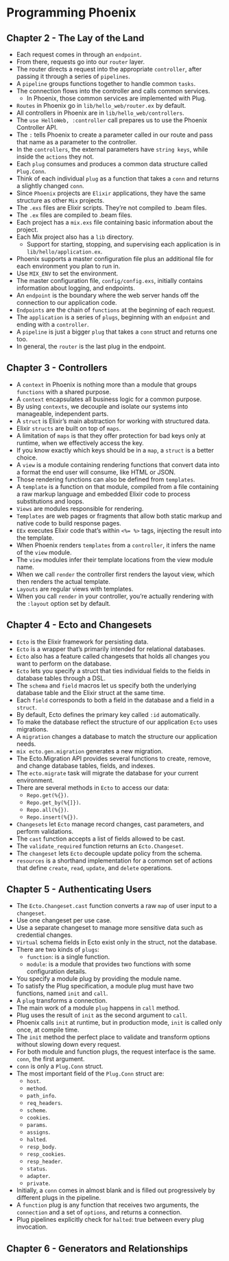 # Programming Phoenix

## Chapter 2 - The Lay of the Land

- Each request comes in through an `endpoint`.
- From there, requests go into our `router` layer.
- The router directs a request into the appropriate `controller`, after passing it through a series of `pipelines`.
- A `pipeline` groups functions together to handle common `tasks`.
- The connection flows into the controller and calls common services.
    - In Phoenix, those common services are implemented with Plug.
- `Routes` in Phoenix go in `lib/hello_web/router.ex` by default.
- All controllers in Phoenix are in `lib/hello_web/controllers`.
- The `use HelloWeb, :controller` call prepares us to use the Phoenix Controller API.
- The `:` tells Phoenix to create a parameter called in our route and pass that name as a parameter to the controller. 
- In the `controllers`, the external parameters have `string keys`, while inside the `actions` they not.
- Each `plug` consumes and produces a common data structure called `Plug.Conn`.
- Think of each individual `plug` as a function that takes a `conn` and returns a slightly changed `conn`.
- Since `Phoenix` projects are `Elixir` applications, they have the same structure as other `Mix` projects.
- The `.exs` files are Elixir scripts. They’re not compiled to .beam files.
- The `.ex` files are compiled to .beam files.
- Each project has a `mix.exs` file containing basic information about the project.
- Each Mix project also has a `lib` directory.
    - Support for starting, stopping, and supervising each application is in `lib/hello/application.ex`.
- Phoenix supports a master configuration file plus an additional file for each environment you plan to run in.
- Use `MIX_ENV` to set the environment.
- The master configuration file, `config/config.exs`, initially contains information about logging, and endpoints.
- An `endpoint` is the boundary where the web server hands off the connection to our application code.
- `Endpoints` are the chain of `functions` at the beginning of each request.
- The `application` is a series of `plugs`, beginning with an `endpoint` and ending with a `controller`.
- A `pipeline` is just a bigger `plug` that takes a `conn` struct and returns one too.
- In general, the `router` is the last plug in the endpoint.

## Chapter 3 - Controllers

- A `context` in Phoenix is nothing more than a module that groups `functions` with a shared purpose.
- A `context` encapsulates all business logic for a common purpose.
- By using `contexts`, we decouple and isolate our systems into manageable, independent parts.
- A `struct` is Elixir’s main abstraction for working with structured data.
- Elixir `structs` are built on top of `maps`.
- A limitation of `maps` is that they offer protection for bad keys only at runtime, when we effectively access the key.
- If you know exactly which keys should be in a `map`, a `struct` is a better choice.
- A `view` is a module containing rendering functions that convert data into a format the end user will consume, like HTML or JSON.
- Those rendering functions can also be defined from `templates`.
- A `template` is a function on that module, compiled from a file containing a raw markup language and embedded Elixir code to process 
substitutions and loops.
- `Views` are modules responsible for rendering.
- `Templates` are web pages or fragments that allow both static markup and native code to build response pages.
- `EEx` executes Elixir code that’s within `<%= %>` tags, injecting the result into the template.
- When Phoenix renders `templates` from a `controller`, it infers the name of the `view` module.
- The `view` modules infer their template locations from the view module name.
- When we call `render` the controller first renders the layout view, which then renders the actual template.
- `Layouts` are regular views with templates.
- When you call `render` in your controller, you’re actually rendering with the `:layout` option set by default.

## Chapter 4 - Ecto and Changesets

- `Ecto` is the Elixir framework for persisting data.
- `Ecto` is a wrapper that’s primarily intended for relational databases.
- `Ecto` also has a feature called changesets that holds all changes you want to perform on the database.
- `Ecto` lets you specify a struct that ties individual fields to the fields in database tables through a DSL.
- The `schema` and `field` macros let us specify both the underlying database table and the Elixir struct at the same time.
- Each `field` corresponds to both a field in the database and a field in a `struct`.
- By default, Ecto defines the primary key called `:id` automatically.
- To make the database reflect the structure of our application `Ecto` uses migrations.
- A `migration` changes a database to match the structure our application needs.
- `mix ecto.gen.migration` generates a new migration.
- The Ecto.Migration API provides several functions to create, remove, and change database tables, fields, and indexes.
- The `ecto.migrate` task will migrate the database for your current environment.
- There are several methods in `Ecto` to access our data:
    - `Repo.get(%{})`.
    - `Repo.get_by(%{]})`.
    - `Repo.all(%{})`.
    - `Repo.insert(%{})`.
- `Changesets` let `Ecto` manage record changes, cast parameters, and perform validations.
- The `cast` function accepts a list of fields allowed to be cast.
- The `validate_required` function returns an `Ecto.Changeset`.
- The `changeset` lets `Ecto` decouple update policy from the schema.
- `resources` is a shorthand implementation for a common set of actions that define `create`, `read`, `update`, and `delete` operations.

## Chapter 5 - Authenticating Users

- The `Ecto.Changeset.cast` function converts a raw `map` of user input to a `changeset`.
- Use one changeset per use case.
- Use a separate changeset to manage more sensitive data such as credential changes.
- `Virtual` schema fields in Ecto exist only in the struct, not the database.
-  There are two kinds of `plugs`:
    - `function`: is a single function.
    - `module`: is a module that provides two functions with some configuration details.
- You specify a module plug by providing the module name.
- To satisfy the Plug specification, a module plug must have two functions, named `init` and `call`.
- A `plug` transforms a connection.
- The main work of a module `plug` happens in `call` method.
- Plug uses the result of `init` as the second argument to `call`. 
- Phoenix calls `init` at runtime, but in production mode, `init` is called only once, at compile time.
- The `init` method the perfect place to validate and transform options without slowing down every request.
- For both module and function plugs, the request interface is the same. `conn`, the first argument.
- `conn` is only a `Plug.Conn` struct.
- The most important field of the `Plug.Conn` struct are:
    - `host`.
    - `method`.
    - `path_info`.
    - `req_headers`.
    - `scheme`.
    - `cookies`.
    - `params`.
    - `assigns`.
    - `halted`.
    - `resp_body`.
    - `resp_cookies`.
    - `resp_header`.
    - `status`.
    - `adapter`.
    - `private`.
- Initially, a `conn` comes in almost blank and is filled out progressively by different plugs in the pipeline.
- A `function` plug is any function that receives two arguments, the `connection` and a set of `options`, and returns a connection.
- Plug pipelines explicitly check for `halted`: true between every plug invocation.

## Chapter 6 - Generators and Relationships
